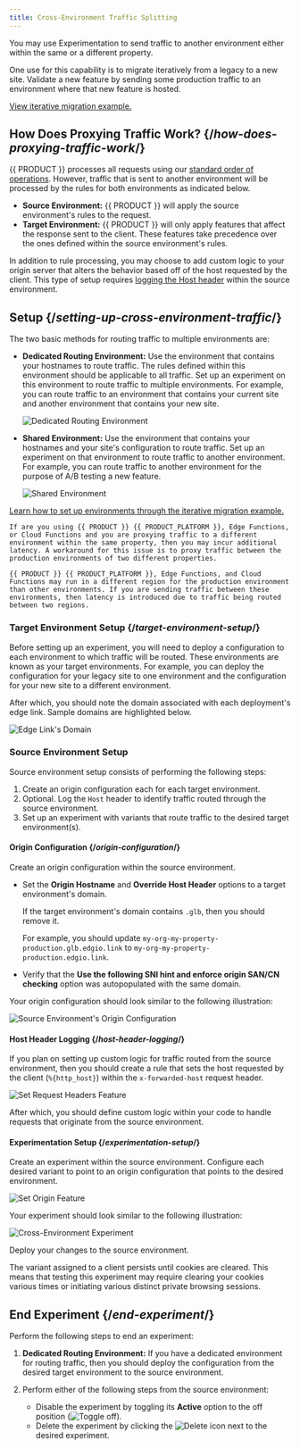 ```yaml
---
title: Cross-Environment Traffic Splitting
---
```


You may use Experimentation to send traffic to another environment either within the same or a different property. 

One use for this capability is to migrate iteratively from a legacy to a new site. Validate a new feature by sending some production traffic to an environment where that new feature is hosted. 

[View iterative migration example.](/guides/experimentation/iterative_migration)

## How Does Proxying Traffic Work? {/*how-does-proxying-traffic-work*/}

{{ PRODUCT }} processes all requests using our [standard order of operations](/guides/v7/performance/request#order-of-operations). However, traffic that is sent to another environment will be processed by the rules for both environments as indicated below. 

-   **Source Environment:** {{ PRODUCT }} will apply the source environment's rules to the request. 
-   **Target Environment:** {{ PRODUCT }} will only apply features that affect the response sent to the client. These features take precedence over the ones defined within the source environment's rules.

In addition to rule processing, you may choose to add custom logic to your origin server that alters the behavior based off of the host requested by the client. This type of setup requires [logging the Host header](#host-header-logging) within the source environment.

## Setup {/*setting-up-cross-environment-traffic*/}

The two basic methods for routing traffic to multiple environments are:

-   **Dedicated Routing Environment:** Use the environment that contains your hostnames to route traffic. The rules defined within this environment should be applicable to all traffic. Set up an experiment on this environment to route traffic to multiple environments. For example, you can route traffic to an environment that contains your current site and another environment that contains your new site.

    ![Dedicated Routing Environment](/images/v7/experimentation-routing-dedicated-environment.png)

-   **Shared Environment:** Use the environment that contains your hostnames and your site's configuration to route traffic. Set up an experiment on that environment to route traffic to another environment. For example, you can route traffic to another environment for the purpose of A/B testing a new feature.

    ![Shared Environment](/images/v7/experimentation-routing-shared-environment.png)

[Learn how to set up environments through the iterative migration example.](/guides/experimentation/iterative_migration)

<Callout type="important">

    If are you using {{ PRODUCT }} {{ PRODUCT_PLATFORM }}, Edge Functions, or Cloud Functions and you are proxying traffic to a different environment within the same property, then you may incur additional latency. A workaround for this issue is to proxy traffic between the production environments of two different properties.

    {{ PRODUCT }} {{ PRODUCT_PLATFORM }}, Edge Functions, and Cloud Functions may run in a different region for the production environment than other environments. If you are sending traffic between these environments, then latency is introduced due to traffic being routed between two regions. 

</Callout>

### Target Environment Setup {/*target-environment-setup*/}

Before setting up an experiment, you will need to deploy a configuration to each environment to which traffic will be routed. These environments are known as your target environments. For example, you can deploy the configuration for your legacy site to one environment and the configuration for your new site to a different environment. 

After which, you should note the domain associated with each deployment's edge link. Sample domains are highlighted below.

![Edge Link's Domain](/images/v7/experimentation-cross-env-experiment-edge-link.png?width=650)

### Source Environment Setup

Source environment setup consists of performing the following steps:

1.  Create an origin configuration each for each target environment.
2.  Optional. Log the `Host` header to identify traffic routed through the source environment.
3.  Set up an experiment with variants that route traffic to the desired target environment(s).

#### Origin Configuration {/*origin-configuration*/}

Create an origin configuration within the source environment. 

-   Set the **Origin Hostname** and **Override Host Header** options to a target environment's domain.

    <Callout type="important">

    If the target environment's domain contains `.glb`, then you should remove it. 
    
    For example, you should update `my-org-my-property-production.glb.edgio.link` to `my-org-my-property-production.edgio.link`.

    </Callout>

-   Verify that the **Use the following SNI hint and enforce origin SAN/CN checking** option was autopopulated with the same domain.

Your origin configuration should look similar to the following illustration:

![Source Environment's Origin Configuration](/images/v7/experimentation-cross-env-experiment-origin-configuration.png?width=650)

#### Host Header Logging {/*host-header-logging*/}

If you plan on setting up custom logic for traffic routed from the source environment, then you should create a rule that sets the host requested by the client (`%{http_host}`) within the `x-forwarded-host` request header.

![Set Request Headers Feature](/images/v7/experimentation-cross-env-experiment-host.png)

After which, you should define custom logic within your code to handle requests that originate from the source environment.

#### Experimentation Setup {/*experimentation-setup*/}

Create an experiment within the source environment. Configure each desired variant to point to an origin configuration that points to the desired environment. 

![Set Origin Feature](/images/v7/experimentation-cross-env-experiment-set-origin.png)

Your experiment should look similar to the following illustration:

![Cross-Environment Experiment](/images/v7/experimentation-cross-env-experiment.png?width=650)

Deploy your changes to the source environment.

<Callout type="info">

  The variant assigned to a client persists until cookies are cleared. This means that testing this experiment may require clearing your cookies various times or initiating various distinct private browsing sessions. 

</Callout>

## End Experiment {/*end-experiment*/}

Perform the following steps to end an experiment:

1.  **Dedicated Routing Environment:** If you have a dedicated environment for routing traffic, then you should deploy the configuration from the desired target environment to the source environment. 

2.  Perform either of the following steps from the source environment:

    -   Disable the experiment by toggling its **Active** option to the off position (<Image inline src="/images/v7/icons/toggle-off-large.png" alt="Toggle off" />).
    -   Delete the experiment by clicking the <Image inline src="/images/v7/icons/delete-5.png" alt="Delete" /> icon next to the desired experiment.